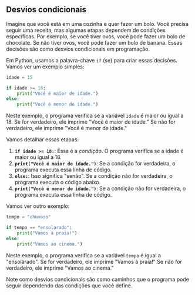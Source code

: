 ## Desvios condicionais

Imagine que você está em uma cozinha e quer fazer um bolo. Você precisa seguir uma receita, mas algumas etapas dependem de condições específicas. Por exemplo, se você tiver ovos, você pode fazer um bolo de chocolate. Se não tiver ovos, você pode fazer um bolo de banana. Essas decisões são como desvios condicionais em programação.

Em Python, usamos a palavra-chave `if` (se) para criar essas decisões. Vamos ver um exemplo simples:

```python
idade = 15

if idade >= 18:
    print("Você é maior de idade.")
else:
    print("Você é menor de idade.")
```

Neste exemplo, o programa verifica se a variável `idade` é maior ou igual a 18. Se for verdadeiro, ele imprime "Você é maior de idade." Se não for verdadeiro, ele imprime "Você é menor de idade."

Vamos detalhar essas etapas:

1. **`if idade >= 18:`**: Essa é a *condição*. O programa verifica se a idade é maior ou igual a 18.
2. **`print("Você é maior de idade.")`**: Se a condição for verdadeira, o programa executa essa linha de código.
3. **`else:`**: Isso significa "senão". Se a condição não for verdadeira, o programa executa o código abaixo.
4. **`print("Você é menor de idade.")`**: Se a condição não for verdadeira, o programa executa essa linha de código.

Vamos ver outro exemplo:

```python
tempo = "chuvoso"

if tempo == "ensolarado":
    print("Vamos à praia!")
else:
    print("Vamos ao cinema.")
```

Neste exemplo, o programa verifica se a variável `tempo` é igual a "ensolarado". Se for verdadeiro, ele imprime "Vamos à praia!" Se não for verdadeiro, ele imprime "Vamos ao cinema."

Note como desvios condicionais são como caminhos que o programa pode seguir dependendo das condições que você define.